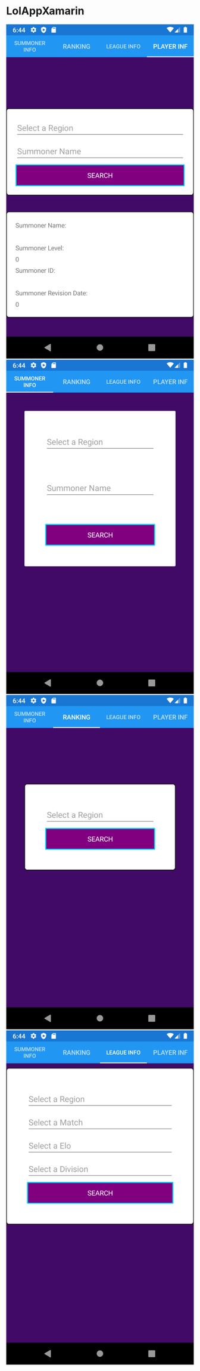 # LolAppXamarin
 ![Sc1](https://github.com/VladimirMatos/LolAppXamarin/blob/master/PrayerINF.png)
 ![Sc2](https://github.com/VladimirMatos/LolAppXamarin/blob/master/SummonerInf.png)
 ![Sc3](https://github.com/VladimirMatos/LolAppXamarin/blob/master/Ranking.png)
 ![Sc4](https://github.com/VladimirMatos/LolAppXamarin/blob/master/League.png)
